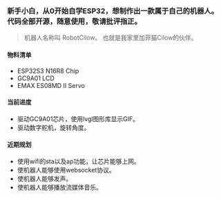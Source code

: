 ### 新手小白，从0开始自学ESP32，想制作出一款属于自己的机器人。代码全部开源，随意使用，敬请批评指正。

> 机器人名称叫 RobotCilow。 也就是我家里加菲猫Cilow的伙伴。

#### 物料清单
- ESP32S3 N16R8 Chip
- GC9A01 LCD
- EMAX ES08MD Ⅱ Servo

#### 当前进度
- 驱动GC9A01芯片，使用lvgl图形库显示GIF。
- 驱动数字舵机，旋转角度。

#### 近期规划
- 使用wifi的sta以及ap功能，让芯片能够上网。
- 使机器人能够使用websocket协议。
- 使机器人能够发声。
- 使机器人能够播放流媒体音乐。
